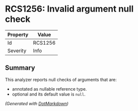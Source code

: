 # RCS1256: Invalid argument null check

| Property | Value   |
| -------- | ------- |
| Id       | RCS1256 |
| Severity | Info    |

## Summary

This analyzer reports null checks of arguments that are:
- annotated as nullable reference type.
- optional and its default value is `null`.
    
*\(Generated with [DotMarkdown](http://github.com/JosefPihrt/DotMarkdown)\)*